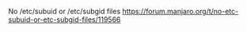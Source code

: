 No /etc/subuid or /etc/subgid files
https://forum.manjaro.org/t/no-etc-subuid-or-etc-subgid-files/119566